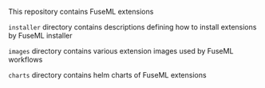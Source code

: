 This repository contains FuseML extensions

`installer` directory contains descriptions defining how to install extensions by FuseML installer

`images` directory contains various extension images used by FuseML workflows

`charts` directory contains helm charts of FuseML extensions
